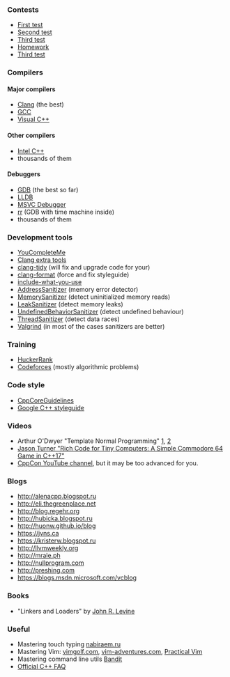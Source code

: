 ### Contests
- [First test](https://official.contest.yandex.ru/contest/2782/)
- [Second test](https://official.contest.yandex.ru/contest/2857/)
- [Third test](https://official.contest.yandex.ru/contest/2966/)
- [Homework](https://official.contest.yandex.ru/contest/2843/)
- [Third test](https://official.contest.yandex.ru/contest/3016/)

### Compilers
#### Major compilers
- [Clang](https://en.wikipedia.org/wiki/Clang) (the best)
- [GCC](https://en.wikipedia.org/wiki/GNU_Compiler_Collection)
- [Visual C++](https://en.wikipedia.org/wiki/Visual_C%2B%2B)

#### Other compilers
- [Intel C++](https://en.wikipedia.org/wiki/Intel_C%2B%2B_Compiler)
- thousands of them

#### Debuggers
- [GDB](https://en.wikipedia.org/wiki/GNU_Debugger) (the best so far)
- [LLDB](https://en.wikipedia.org/wiki/LLDB_(debugger))
- [MSVC Debugger](https://en.wikipedia.org/wiki/Microsoft_Visual_Studio_Debugger)
- [rr](http://rr-project.org) (GDB with time machine inside)
- thousands of them

### Development tools
- [YouCompleteMe](https://github.com/Valloric/YouCompleteMe)
- [Clang extra tools](http://clang.llvm.org/extra/)
- [clang-tidy](http://clang.llvm.org/extra/clang-tidy/index.html) (will fix and upgrade code for
  your)
- [clang-format](http://clang.llvm.org/docs/ClangFormat.html) (force and fix styleguide)
- [include-what-you-use](https://github.com/include-what-you-use/include-what-you-use)
- [AddressSanitizer](https://github.com/google/sanitizers/wiki/AddressSanitizer) (memory error
  detector)
- [MemorySanitizer](https://github.com/google/sanitizers/wiki/MemorySanitizer) (detect uninitialized
  memory reads)
- [LeakSanitizer](https://github.com/google/sanitizers/wiki/AddressSanitizerLeakSanitizer) (detect
  memory leaks)
- [UndefinedBehaviorSanitizer](http://clang.llvm.org/docs/UndefinedBehaviorSanitizer.html) (detect
  undefined behaviour)
- [ThreadSanitizer](http://clang.llvm.org/docs/ThreadSanitizer.html) (detect data races)
- [Valgrind](http://www.valgrind.org) (in most of the cases sanitizers are better)

### Training
- [HuckerRank](https://www.hackerrank.com/domains/cpp/cpp-introduction)
- [Codeforces](http://codeforces.com) (mostly algorithmic problems)

### Code style
- [CppCoreGuidelines](https://github.com/isocpp/CppCoreGuidelines)
- [Google C++ styleguide](http://google.github.io/styleguide/cppguide.html)

### Videos
- Arthur O'Dwyer "Template Normal Programming" [1](https://www.youtube.com/watch?v=vwrXHznaYLA),
  [2](https://www.youtube.com/watch?v=VIz6xBvwYd8)
- [Jason Turner "Rich Code for Tiny Computers: A Simple Commodore 64 Game in C++17"](https://www.youtube.com/watch?v=zBkNBP00wJE)
- [CppCon YouTube channel](https://www.youtube.com/channel/UCMlGfpWw-RUdWX_JbLCukXg), but it may be
  too advanced for you.

### Blogs
- http://alenacpp.blogspot.ru
- http://eli.thegreenplace.net
- http://blog.regehr.org
- http://hubicka.blogspot.ru
- http://huonw.github.io/blog
- https://jvns.ca
- https://kristerw.blogspot.ru
- http://llvmweekly.org
- http://mrale.ph
- http://nullprogram.com
- http://preshing.com
- https://blogs.msdn.microsoft.com/vcblog

### Books
- "Linkers and Loaders" by [John R. Levine](https://en.wikipedia.org/wiki/John_R._Levine)

### Useful
- Mastering touch typing [nabiraem.ru](http://nabiraem.ru)
- Mastering Vim: [vimgolf.com](http://vimgolf.com), [vim-adventures.com](http://vim-adventures.com),
  [Practical Vim](http://people.dunnewind.net/practical_vim.pdf)
- Mastering command line utils [Bandit](http://overthewire.org/wargames/bandit/)
- [Official C++ FAQ](https://isocpp.org/faq)
